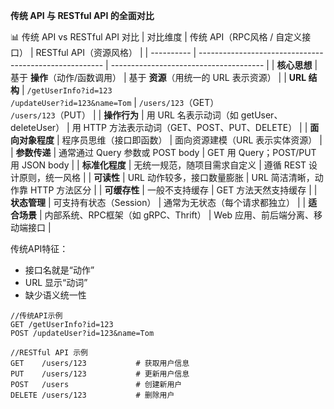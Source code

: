 **传统 API 与 RESTful API 的全面对比**

📊 传统 API vs RESTful API 对比
| 对比维度       | 传统 API（RPC风格 / 自定义接口）                                  | RESTful API（资源风格）                      |
| ---------- | ------------------------------------------------------ | -------------------------------------- |
| **核心思想**   | 基于 **操作**（动作/函数调用）                                     | 基于 **资源**（用统一的 URL 表示资源）               |
| **URL 结构** | `/getUserInfo?id=123`<br>`/updateUser?id=123&name=Tom` | `/users/123`（GET）<br>`/users/123`（PUT） |
| **操作行为**   | 用 URL 名表示动词（如 getUser、deleteUser）                      | 用 HTTP 方法表示动词（GET、POST、PUT、DELETE）     |
| **面向对象程度** | 程序员思维（接口即函数）                                           | 面向资源建模（URL 表示实体资源）                     |
| **参数传递**   | 通常通过 Query 参数或 POST body                               | GET 用 Query；POST/PUT 用 JSON body       |
| **标准化程度**  | 无统一规范，随项目需求自定义                                         | 遵循 REST 设计原则，统一风格                      |
| **可读性**    | URL 动作较多，接口数量膨胀                                        | URL 简洁清晰，动作靠 HTTP 方法区分                 |
| **可缓存性**   | 一般不支持缓存                                                | GET 方法天然支持缓存                           |
| **状态管理**   | 可支持有状态（Session）                                        | 通常为无状态（每个请求都独立）                        |
| **适合场景**   | 内部系统、RPC框架（如 gRPC、Thrift）                              | Web 应用、前后端分离、移动端接口                     |

传统API特征：
- 接口名就是“动作”
- URL 显示“动词”
- 缺少语义统一性
```
//传统API示例
GET /getUserInfo?id=123
POST /updateUser?id=123&name=Tom

//RESTful API 示例
GET    /users/123           # 获取用户信息
PUT    /users/123           # 更新用户信息
POST   /users               # 创建新用户
DELETE /users/123           # 删除用户
```

